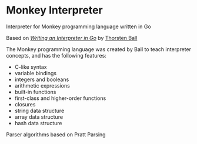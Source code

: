 # Monkey Interpreter
Interpreter for Monkey programming language written in Go

Based on [*Writing an Interpreter in Go*](https://interpreterbook.com/) by [Thorsten Ball](https://github.com/mrnugget)

The Monkey programming language was created by Ball to teach interpreter concepts, and has the following features:
- C-like syntax
- variable bindings
- integers and booleans
- arithmetic expressions
- built-in functions
- first-class and higher-order functions
- closures
- string data structure
- array data structure
- hash data structure

Parser algorithms based on Pratt Parsing
